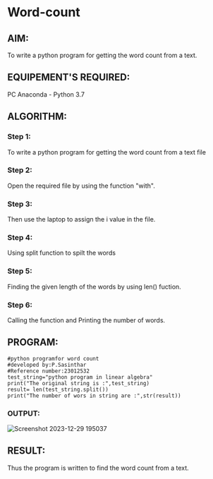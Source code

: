 # Word-count
## AIM:
To write a python program for getting the word count from a text.
## EQUIPEMENT'S REQUIRED: 
PC
Anaconda - Python 3.7
## ALGORITHM: 
### Step 1:
To write a python program for getting the word count from a text file
### Step 2: 
 Open the required file by using the function "with".
### Step 3: 
Then use the laptop to assign the i value in the file.
### Step 4:  
Using split function to spilt the words
### Step 5: 
Finding the given length of the words by using len() fuction.
### Step 6: 
Calling the function and Printing the number of words.
## PROGRAM:
```
#python programfor word count 
#developed by:P.Sasinthar 
#Reference number:23012532
test_string="python program in linear algebra"
print("The original string is :",test_string)
result= len(test_string.split())
print("The number of wors in string are :",str(result))
```

### OUTPUT:


![Screenshot 2023-12-29 195037](https://github.com/sasintharparanthaman/Word-count/assets/145743219/5a69265d-568d-4416-9d6a-00ee2a83989b)


## RESULT:
Thus the program is written to find the word count from a text.
